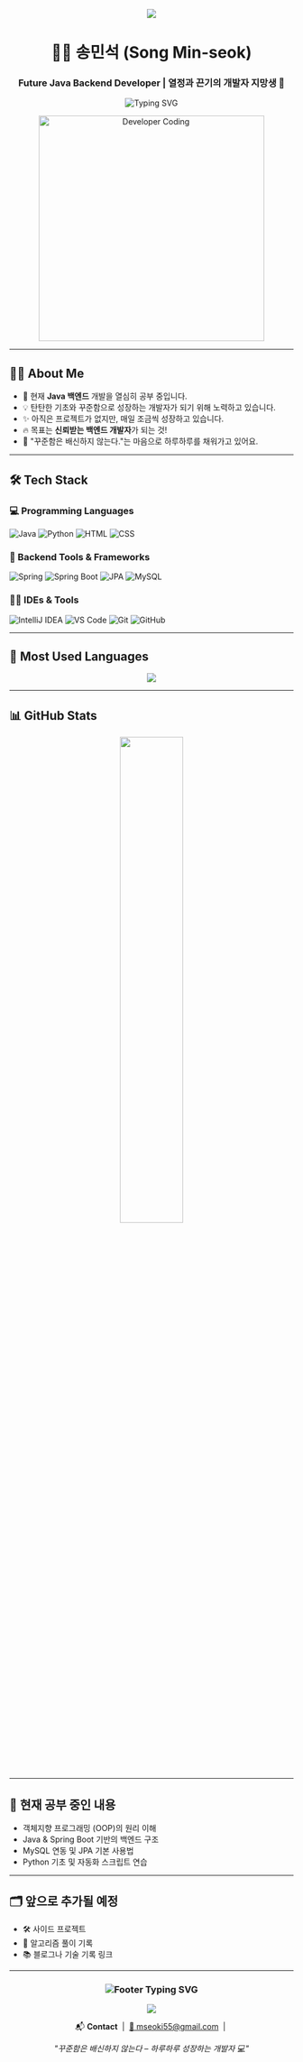 <!-- 헤더 웨이브 배경 -->
<p align="center">
  <img src="https://capsule-render.vercel.app/api?type=waving&color=4A90E2&height=120&section=header"/>
</p>

<!-- 이름 + 직함 -->
<h1 align="center">🧑‍💻 송민석 (Song Min-seok)</h1>
<h3 align="center">Future Java Backend Developer | 열정과 끈기의 개발자 지망생 💪</h3>

<!-- 애니메이션 문구 -->
<p align="center">
  <img src="https://readme-typing-svg.demolab.com?font=Fira+Code&weight=500&size=22&duration=3000&pause=1000&color=4A90E2&center=true&vCenter=true&width=600&lines=Welcome+to+my+GitHub!;꾸준히+성장하는+백엔드+개발자+지망생입니다!+☕" alt="Typing SVG">
</p>

<!-- 개발자 이미지 -->
<p align="center">
  <img src="https://raw.githubusercontent.com/abhisheknaiidu/abhisheknaiidu/master/code.gif" width="400" alt="Developer Coding">
</p>

---

## 👨‍💻 About Me

- 🌱 현재 **Java 백엔드** 개발을 열심히 공부 중입니다.
- 💡 탄탄한 기초와 꾸준함으로 성장하는 개발자가 되기 위해 노력하고 있습니다.
- ✨ 아직은 프로젝트가 없지만, 매일 조금씩 성장하고 있습니다.
- 🔥 목표는 **신뢰받는 백엔드 개발자**가 되는 것!
- 🎯 "꾸준함은 배신하지 않는다."는 마음으로 하루하루를 채워가고 있어요.

---

## 🛠 Tech Stack

### 💻 Programming Languages  
![Java](https://img.shields.io/badge/Java-007396?style=for-the-badge&logo=java&logoColor=white) 
![Python](https://img.shields.io/badge/Python-3776AB?style=for-the-badge&logo=python&logoColor=white) 
![HTML](https://img.shields.io/badge/HTML5-E44D26?style=for-the-badge&logo=html5&logoColor=white) 
![CSS](https://img.shields.io/badge/CSS3-1572B6?style=for-the-badge&logo=css3&logoColor=white)

### 🧰 Backend Tools & Frameworks  
![Spring](https://img.shields.io/badge/Spring-6DB33F?style=for-the-badge&logo=spring&logoColor=white) 
![Spring Boot](https://img.shields.io/badge/Spring%20Boot-6DB33F?style=for-the-badge&logo=springboot&logoColor=white) 
![JPA](https://img.shields.io/badge/JPA-59666C?style=for-the-badge&logo=hibernate&logoColor=white)
![MySQL](https://img.shields.io/badge/MySQL-4479A1?style=for-the-badge&logo=mysql&logoColor=white) 

### 🧑‍💻 IDEs & Tools  
![IntelliJ IDEA](https://img.shields.io/badge/IntelliJ%20IDEA-000000?style=for-the-badge&logo=intellijidea&logoColor=white) 
![VS Code](https://img.shields.io/badge/VS%20Code-007ACC?style=for-the-badge&logo=visualstudiocode&logoColor=white) 
![Git](https://img.shields.io/badge/Git-F05032?style=for-the-badge&logo=git&logoColor=white) 
![GitHub](https://img.shields.io/badge/GitHub-181717?style=for-the-badge&logo=github&logoColor=white)

---

## 🧠 Most Used Languages

<p align="center">
  <img src="https://github-readme-stats.vercel.app/api/top-langs/?username=minseok55&layout=donut&theme=default&hide_border=false&size_weight=0.5&count_weight=0.5" />
</p>

---

## 📊 GitHub Stats

<p align="center">
  <img src="https://github-readme-stats.vercel.app/api?username=minseok55&show_icons=true&theme=default&hide_border=false" width="47%" />
</p>

---

## 🌱 현재 공부 중인 내용

- 객체지향 프로그래밍 (OOP)의 원리 이해
- Java & Spring Boot 기반의 백엔드 구조
- MySQL 연동 및 JPA 기본 사용법
- Python 기초 및 자동화 스크립트 연습

---

## 🗂️ 앞으로 추가될 예정

- 🛠 사이드 프로젝트
- 🧪 알고리즘 풀이 기록
- 📚 블로그나 기술 기록 링크

---

<!-- 푸터 애니메이션 -->
<h3 align="center">
  <img src="https://readme-typing-svg.demolab.com?font=Fira+Code&weight=500&size=20&duration=3000&pause=1000&color=4A90E2&center=true&vCenter=true&width=600&lines=Thank+you+for+visiting+my+profile!;Let's+build+cool+things+together+🚀" alt="Footer Typing SVG" />
</h3>

<!-- 푸터 웨이브 -->
<p align="center">
  <img src="https://capsule-render.vercel.app/api?type=waving&color=4A90E2&height=120&section=footer"/>
</p>

<!-- 연락처 -->
<p align="center">
  📬 <strong>Contact</strong> &nbsp;|&nbsp;
  <a href="mailto:mseoki55@gmail.com">📧 mseoki55@gmail.com</a> &nbsp;|&nbsp;
  <!--<a href="https://www.linkedin.com/in/your-linkedin">🔗 LinkedIn</a>-->
</p>

<p align="center">
  <em>"꾸준함은 배신하지 않는다 – 하루하루 성장하는 개발자 💻"</em>
</p>
